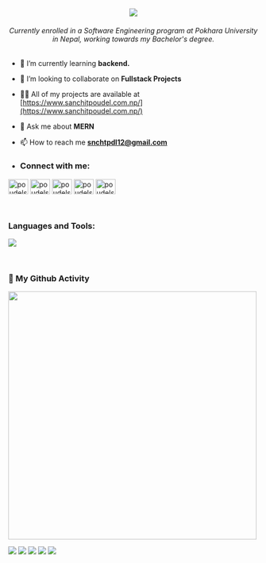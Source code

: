 <h1 align="center">
    <img src="https://readme-typing-svg.herokuapp.com?font=Fira+Code&weight=600&size=30&duration=2000&pause=1000&color=497EF7&background=9366FF00&center=true&vCenter=true&random=false&width=435&lines=Hi+there!%F0%9F%91%8B;I+am+Sanchit+Poudel">
</h1>
<h6 align="center">Currently enrolled in a Software Engineering program at Pokhara University in Nepal, working towards my Bachelor's degree.

</h6>

- 🌱 I’m currently learning **backend.**

- 👯 I’m looking to collaborate on **Fullstack Projects**

- 👨‍💻 All of my projects are available at [https://www.sanchitpoudel.com.np/](https://www.sanchitpoudel.com.np/)

- 💬 Ask me about **MERN**

- 📫 How to reach me **snchtpdl12@gmail.com**
- <h3 align="left">Connect with me:</h3>
<p align="left">
<a href="https://twitter.com/poudelsanchit" target="blank"><img align="center" src="https://raw.githubusercontent.com/rahuldkjain/github-profile-readme-generator/master/src/images/icons/Social/twitter.svg" alt="poudelsanchit" height="30" width="40" /></a>
<a href="https://linkedin.com/in/poudelsanchit" target="blank"><img align="center" src="https://raw.githubusercontent.com/rahuldkjain/github-profile-readme-generator/master/src/images/icons/Social/linked-in-alt.svg" alt="poudelsanchit" height="30" width="40" /></a>
<a href="https://fb.com/poudelsanchit" target="blank"><img align="center" src="https://raw.githubusercontent.com/rahuldkjain/github-profile-readme-generator/master/src/images/icons/Social/facebook.svg" alt="poudelsanchit" height="30" width="40" /></a>
<a href="https://instagram.com/poudelsanchit" target="blank"><img align="center" src="https://raw.githubusercontent.com/rahuldkjain/github-profile-readme-generator/master/src/images/icons/Social/instagram.svg" alt="poudelsanchit" height="30" width="40" /></a>
<a href="https://dribbble.com/poudelsanchit" target="blank"><img align="center" src="https://raw.githubusercontent.com/rahuldkjain/github-profile-readme-generator/master/src/images/icons/Social/dribbble.svg" alt="poudelsanchit" height="30" width="40" /></a>
</p>

 <p>&nbsp;</p>

<h3 align="left">Languages and Tools:</h3>

![](https://skillicons.dev/icons?i=react,ts,js,tailwind,mongodb,firebase,c,git,js,figma,netlify,vscode,vercel&perline=20)

<br>

### 👨 My Github Activity

<img src="https://github-readme-streak-stats.herokuapp.com?user=poudelsanchit&theme=github-dark-blue&hide_border=true&card_width=600" width="500"/>

![](http://github-profile-summary-cards.vercel.app/api/cards/profile-details?username=poudelsanchit&theme=github_dark)
![](http://github-profile-summary-cards.vercel.app/api/cards/repos-per-language?username=poudelsanchit&theme=github_dark)
![](http://github-profile-summary-cards.vercel.app/api/cards/most-commit-language?username=poudelsanchit&theme=github_dark)
![](http://github-profile-summary-cards.vercel.app/api/cards/stats?username=poudelsanchit&theme=github_dark)
![](http://github-profile-summary-cards.vercel.app/api/cards/productive-time?username=poudelsanchit&theme=github_dark&utcOffset=8)


